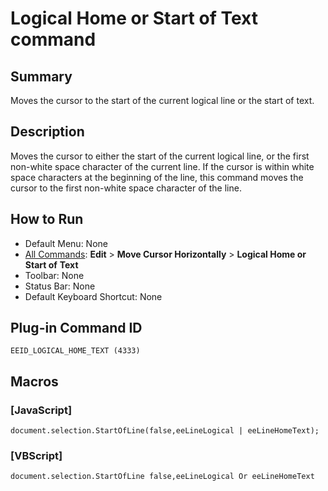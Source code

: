 # Logical Home or Start of Text command

## Summary

Moves the cursor to the start of the current logical line or the start of text.

## Description

Moves the cursor to either the start of the current logical line, or the first
non-white space character of the current line. If the cursor is within white
space characters at the beginning of the line, this command moves the cursor
to the first non-white space character of the line.

## How to Run

- Default Menu: None
- [All Commands](../tools/all_commands): **Edit** \> **Move Cursor Horizontally**
\> **Logical Home or Start of**
**Text**
- Toolbar: None
- Status Bar: None
- Default Keyboard Shortcut: None

## Plug-in Command ID

```
EEID_LOGICAL_HOME_TEXT (4333)```

## Macros

### \[JavaScript\]

```
document.selection.StartOfLine(false,eeLineLogical | eeLineHomeText);
```

### \[VBScript\]

```
document.selection.StartOfLine false,eeLineLogical Or eeLineHomeText
```
